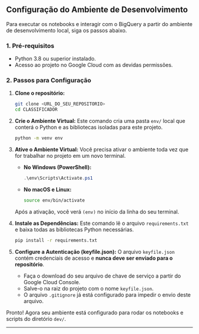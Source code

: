 

## Configuração do Ambiente de Desenvolvimento

Para executar os notebooks e interagir com o BigQuery a partir do ambiente de desenvolvimento local, siga os passos abaixo.

### 1\. Pré-requisitos

  * Python 3.8 ou superior instalado.
  * Acesso ao projeto no Google Cloud com as devidas permissões.

### 2\. Passos para Configuração

1.  **Clone o repositório:**

    ```bash
    git clone <URL_DO_SEU_REPOSITORIO>
    cd CLASSIFICADOR
    ```

2.  **Crie o Ambiente Virtual:**
    Este comando cria uma pasta `env/` local que conterá o Python e as bibliotecas isoladas para este projeto.

    ```bash
    python -m venv env
    ```

3.  **Ative o Ambiente Virtual:**
    Você precisa ativar o ambiente toda vez que for trabalhar no projeto em um novo terminal.

      * **No Windows (PowerShell):**
        ```powershell
        .\env\Scripts\Activate.ps1
        ```
      * **No macOS e Linux:**
        ```bash
        source env/bin/activate
        ```

    Após a ativação, você verá `(env)` no início da linha do seu terminal.

4.  **Instale as Dependências:**
    Este comando lê o arquivo `requirements.txt` e baixa todas as bibliotecas Python necessárias.

    ```bash
    pip install -r requirements.txt
    ```

5.  **Configure a Autenticação (keyfile.json):**
    O arquivo `keyfile.json` contém credenciais de acesso e **nunca deve ser enviado para o repositório**.

      * Faça o download do seu arquivo de chave de serviço a partir do Google Cloud Console.
      * Salve-o na raiz do projeto com o nome `keyfile.json`.
      * O arquivo `.gitignore` já está configurado para impedir o envio deste arquivo.

Pronto\! Agora seu ambiente está configurado para rodar os notebooks e scripts do diretório `dev/`.

-----

